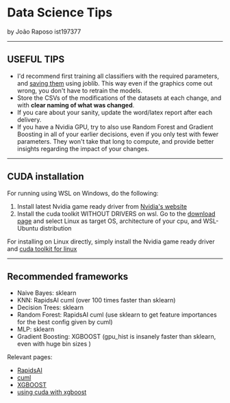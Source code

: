 # **Data Science Tips** 
by João Raposo ist197377

---
## USEFUL TIPS

- I'd recommend first training all classifiers with the required parameters, and [saving them](https://scikit-learn.org/stable/model_persistence.html) using joblib. This way even if the graphics come out wrong, you don't have to retrain the models.
- Store the CSVs of the modifications of the datasets at each change, and with **clear naming of what was changed**. 
- If you care about your sanity, update the word/latex report after each delivery.
- If you have a Nvidia GPU, try to also use Random Forest and Gradient Boosting in all of your earlier decisions, even if you only test with fewer parameters. They won't take that long to compute, and provide better insights regarding the impact of your changes. 
---
## CUDA installation
For running using WSL on Windows, do the following:
1. Install latest Nvidia game ready driver from [Nvidia's website](https://www.nvidia.com/download/index.aspx)
2. Install the cuda toolkit WITHOUT DRIVERS on wsl. Go to the [download page](https://developer.nvidia.com/cuda-downloads?target_os=Linux&target_arch=x86_64&Distribution=WSL-Ubuntu&target_version=2.0) and select Linux as target OS, architecture of your cpu, and WSL-Ubuntu distribution

For installing on Linux directly, simply install the Nvidia game ready driver and [cuda toolkit for linux]() 

---
## Recommended frameworks 
- Naive Bayes: sklearn
- KNN: RapidsAI cuml (over 100 times faster than sklearn)
- Decision Trees: sklearn
- Random Forest: RapidsAI cuml (use sklearn to get feature importances for the best config given by cuml)
- MLP: sklearn
- Gradient Boosting: XGBOOST (gpu_hist is insanely faster than sklearn, even with huge bin sizes )

Relevant pages:
- [RapidsAI](https://github.com/rapidsai/cuml)
- [cuml](https://docs.rapids.ai/api/cuml/stable/)
- [XGBOOST](https://xgboost.readthedocs.io/en/stable/python/python_api.html)
- [using cuda with xgboost](https://xgboost.readthedocs.io/en/stable/gpu/index.html)